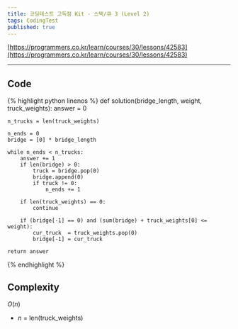```yaml
---
title: 코딩테스트 고득점 Kit - 스택/큐 3 (Level 2)
tags: CodingTest
published: true
---
```



[https://programmers.co.kr/learn/courses/30/lessons/42583](https://programmers.co.kr/learn/courses/30/lessons/42583)

<!--more-->

---

## Code
{% highlight python linenos %}
def solution(bridge_length, weight, truck_weights):
    answer = 0

    n_trucks = len(truck_weights)

    n_ends = 0
    bridge = [0] * bridge_length

    while n_ends < n_trucks:
        answer += 1
        if len(bridge) > 0:
            truck = bridge.pop(0)
            bridge.append(0)
            if truck != 0:
                n_ends += 1

        if len(truck_weights) == 0:
            continue

        if (bridge[-1] == 0) and (sum(bridge) + truck_weights[0] <= weight):
            cur_truck  = truck_weights.pop(0)
            bridge[-1] = cur_truck

    return answer
{% endhighlight %}


## Complexity
$O(n)$

- $n$ = len(truck_weights)
